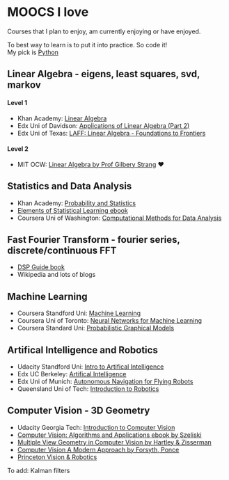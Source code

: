 # MOOCS I love

Courses that I plan to enjoy, am currently enjoying or have enjoyed.

To best way to learn is to put it into practice. So code it!    
My pick is [Python](https://gist.github.com/alyssaq/f60393545173379e0f3f)

## Linear Algebra - eigens, least squares, svd, markov
#### Level 1
* Khan Academy: [Linear Algebra](https://www.khanacademy.org/math/linear-algebra)
* Edx Uni of Davidson: [Applications of Linear Algebra (Part 2)](https://courses.edx.org/courses/DavidsonX/D003x.2/2T2015/info)
* Edx Uni of Texas: [LAFF: Linear Algebra - Foundations to Frontiers](https://courses.edx.org/courses/UTAustinX/UT.5.02x/1T2015/info)

#### Level 2
* MIT OCW: [Linear Algebra by Prof Gilbery Strang](http://ocw.mit.edu/courses/mathematics/18-06-linear-algebra-spring-2010/) :heart:

## Statistics and Data Analysis
* Khan Academy: [Probability and Statistics](https://www.khanacademy.org/mission/probability)
* [Elements of Statistical Learning ebook](http://statweb.stanford.edu/~tibs/ElemStatLearn)
* Coursera Uni of Washington: [Computational Methods for Data Analysis](https://class.coursera.org/compmethods-005)

## Fast Fourier Transform - fourier series, discrete/continuous FFT
* [DSP Guide book](http://www.dspguide.com/ch1.htm)
* Wikipedia and lots of blogs

## Machine Learning
* Coursera Standford Uni: [Machine Learning](https://www.coursera.org/learn/machine-learning)
* Coursera Uni of Toronto: [Neural Networks for Machine Learning](https://www.coursera.org/course/neuralnets)
* Coursera Standard Uni: [Probabilistic Graphical Models](https://www.coursera.org/course/pgm)

## Artifical Intelligence and Robotics
* Udacity Standford Uni: [Intro to Artifical Intelligence](https://www.udacity.com/course/intro-to-artificial-intelligence--cs271)
* Edx UC Berkeley: [Artifical Intelligence](https://www.edx.org/course/artificial-intelligence-uc-berkeleyx-cs188-1x)
* Edx Uni of Munich: [Autonomous Navigation for Flying Robots](https://www.edx.org/course/autonomous-navigation-flying-robots-tumx-autonavx-0)
* Queensland Uni of Tech: [Introduction to Robotics](https://moocs.qut.edu.au/learn/introduction-to-robotics-august-2015)

## Computer Vision - 3D Geometry
* Udacity Georgia Tech: [Introduction to Computer Vision](https://www.udacity.com/course/introduction-to-computer-vision--ud810)
* [Computer Vision: Algorithms and Applications ebook by Szeliski](http://szeliski.org/Book/)
* [Multiple View Geometry in Computer Vision by Hartley & Zisserman](http://www.robots.ox.ac.uk/~vgg/hzbook/)
* [Computer Vision A Modern Approach by Forsyth, Ponce](https://cdn.preterhuman.net/texts/science_and_technology/artificial_intelligence/Computer%20Vision%20A%20Modern%20Approach%20-%20Forsyth%20,%20Ponce.pdf)
* [Princeton Vision & Robotics](http://robots.princeton.edu/courses.html)

To add: Kalman filters
